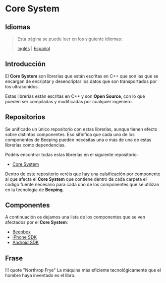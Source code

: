 # Core System

## Idiomas

> Esta página se puede leer en los siguiente idiomas:
>  
> [Inglés](https://docs.beeping.io/componets/core/) | [Español](https://docs-es.beeping.io/componets/core/)

## Introducción

El **Core System** son librerías que están escritas en C++ que son las que se encargan de encriptar y desencriptar los datos que son transportados por los ultrasonidos.

Estas librerías están escritas en C++ y son **Open Source**, con lo que pueden ser compiladas y modificadas por cualquier ingeniero.

## Repositorios

Se unificado un único repositorio con estas librerías, aunque tienen efecto sobre distintos componentes. Eso sifnifica que cada uno de los componentes de Beeping pueden necesitas una o más de una de estas librerías como dependencias.

Podéis encontrar todas estas librerías en el siguiente repositorio:

* [Core System](https://github.com/beeping-io/beeping-core)

Dentro de este repositorio veréis que hay una calsificación por componente al que afecta el **Core System** que contiene dentro de cada carpeta el código fuente necesario para cada uno de los componentes que se utilizan en la tecnología de **Beeping**.

## Componentes

A continuación os dejamos una lista de los componentes que se ven afectados por el **Core System**:

* [Beepbox](https://github.com/beeping-io/beepbox)
* [iPhone SDK](https://github.com/beeping-io/sdk-iphone)
* [Android SDK](https://github.com/beeping-io/sdk-android)

## Frase

!!! quote "Northrop Frye"
    La máquina más eficiente tecnológicamente que el hombre haya inventado es el libro.
